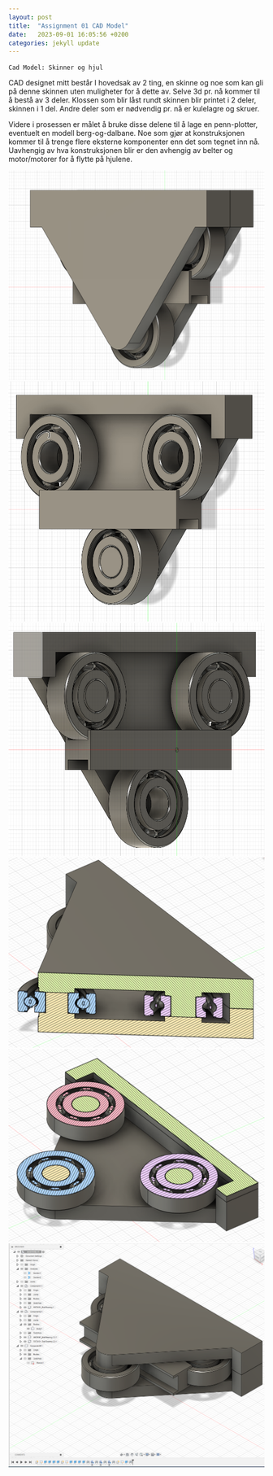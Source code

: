 ```yaml
---
layout: post
title:  "Assignment 01 CAD Model"
date:   2023-09-01 16:05:56 +0200
categories: jekyll update
---
```


`Cad Model: Skinner og hjul`

CAD designet mitt består I hovedsak av 2 ting, en skinne og noe som kan gli på denne skinnen uten muligheter for å dette av. Selve 3d pr. nå kommer til å bestå av 3 deler. Klossen som blir låst rundt skinnen blir printet i 2 deler, skinnen i 1 del. Andre deler som er nødvendig pr. nå er kulelagre og skruer. 

Videre i prosessen er målet å bruke disse delene til å lage en penn-plotter, eventuelt en modell berg-og-dalbane. Noe som gjør at konstruksjonen kommer til å trenge flere eksterne komponenter enn det som tegnet inn nå. Uavhengig av hva konstruksjonen blir er den avhengig av belter og motor/motorer for å flytte på hjulene. 

![CAD modell bilde 1](https://github.com/Kramer-MADI/ADA525/blob/gh-pages/assets/01-1.PNG?raw=true) 
![CAD modell bilde 2](assets/01-2.PNG)
![CAD modell bilde 3](assets/01-3.PNG)
![CAD modell bilde 4](assets/01-4.PNG)
![CAD modell bilde 5](assets/01-5.PNG)
![CAD modell bilde 6](assets/01-6.PNG)